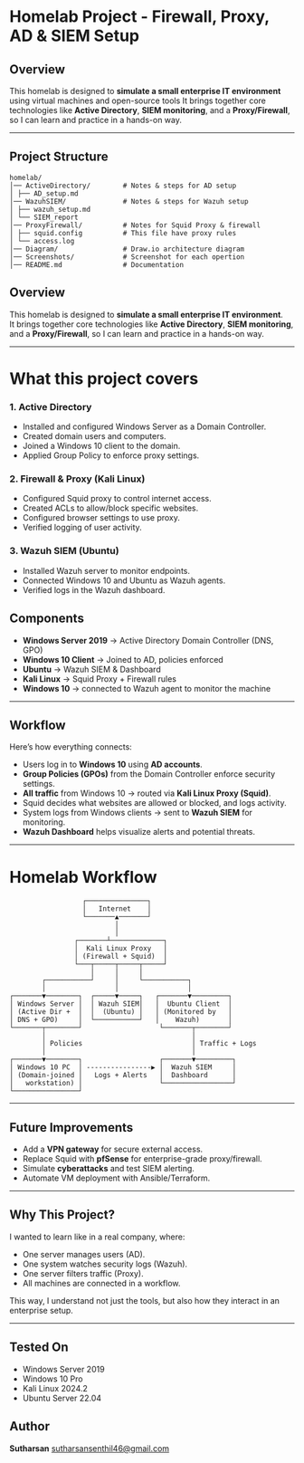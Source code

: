 # Homelab Project - Firewall, Proxy, AD & SIEM Setup
## Overview      
This homelab is designed to **simulate a small enterprise IT environment** using virtual machines and open-source tools
It brings together core technologies like **Active Directory**, **SIEM monitoring**, and a **Proxy/Firewall**, so I can learn and practice in a hands-on way.  

---

## Project Structure
```
homelab/
│── ActiveDirectory/        # Notes & steps for AD setup
│ ├── AD_setup.md
│── WazuhSIEM/              # Notes & steps for Wazuh setup
│ ├── wazuh_setup.md
│ └── SIEM_report  
│── ProxyFirewall/          # Notes for Squid Proxy & firewall
│ ├── squid.config          # This file have proxy rules
│ └── access.log
│── Diagram/                # Draw.io architecture diagram
│── Screenshots/            # Screenshot for each opertion 
│── README.md               # Documentation

```

## Overview  
This homelab is designed to **simulate a small enterprise IT environment**.  
It brings together core technologies like **Active Directory**, **SIEM monitoring**, and a **Proxy/Firewall**, so I can learn and practice in a hands-on way.  

---
#  What this project covers

### 1.  Active Directory
- Installed and configured Windows Server as a Domain Controller.
- Created domain users and computers.
- Joined a Windows 10 client to the domain.
- Applied Group Policy to enforce proxy settings.

### 2. Firewall & Proxy (Kali Linux)
- Configured Squid proxy to control internet access.
- Created ACLs to allow/block specific websites.
- Configured browser settings to use proxy.
- Verified logging of user activity.

### 3.  Wazuh SIEM (Ubuntu)
- Installed Wazuh server to monitor endpoints.
- Connected Windows 10 and Ubuntu as Wazuh agents.
- Verified logs in the Wazuh dashboard.


##  Components  

- **Windows Server 2019** → Active Directory Domain Controller (DNS, GPO)  
- **Windows 10 Client** → Joined to AD, policies enforced  
- **Ubuntu** → Wazuh SIEM & Dashboard 
- **Kali Linux** → Squid Proxy + Firewall rules
- **Windows 10** → connected to Wazuh agent to monitor the machine 
---

## Workflow  

Here’s how everything connects:  

- Users log in to **Windows 10** using **AD accounts**.  
- **Group Policies (GPOs)** from the Domain Controller enforce security settings.  
- **All traffic** from Windows 10 → routed via **Kali Linux Proxy (Squid)**.  
- Squid decides what websites are allowed or blocked, and logs activity.  
- System logs from Windows clients → sent to **Wazuh SIEM** for monitoring.  
- **Wazuh Dashboard** helps visualize alerts and potential threats.  

---

# Homelab Workflow
```
                  ┌───────────────┐
                  │   Internet    │
                  └───────▲───────┘
                          │
                          │
                ┌───────┴─────────────┐
                │  Kali Linux Proxy   │
                │ (Firewall + Squid)  │
                └───┬─────┬─────┬─────┘
                    │     │     │
        ┌───────────┘     │     └───────────┐
        │                 │                 │
┌───────▼────────┐  ┌─────▼─────┐   ┌───────▼─────────┐
│ Windows Server │  │ Wazuh SIEM│   │  Ubuntu Client  │
│ (Active Dir +  │  │  (Ubuntu) │   │ (Monitored by   │
│ DNS + GPO)     │  └───────────┘   │    Wazuh)       │
└───────┬────────┘                   └───────┬────────┘
        │                                    │
        │ Policies                           │ Traffic + Logs
        │                                    │
┌───────▼────────┐                   ┌───────▼─────────┐
│ Windows 10 PC  │ ----------------▶ │  Wazuh SIEM     │
│ (Domain-joined │   Logs + Alerts   │  Dashboard      │
│   workstation) │                   └─────────────────┘
└────────────────┘
```

---

## Future Improvements

* Add a **VPN gateway** for secure external access.
* Replace Squid with **pfSense** for enterprise-grade proxy/firewall.
* Simulate **cyberattacks** and test SIEM alerting.
* Automate VM deployment with Ansible/Terraform.

---

##  Why This Project?

I wanted to learn like in a real company, where:

* One server manages users (AD).
* One system watches security logs (Wazuh).
* One server filters traffic (Proxy).
* All machines are connected in a workflow.

This way, I understand not just the tools, but also how they interact in an enterprise setup.

---
## Tested On
- Windows Server 2019 
- Windows 10 Pro 
- Kali Linux 2024.2 
- Ubuntu Server 22.04

## Author 
**Sutharsan**
sutharsansenthil46@gmail.com
